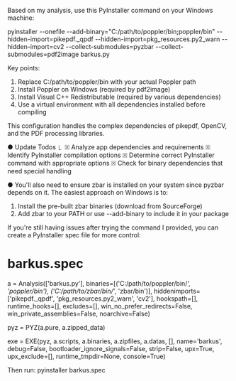  Based on my analysis, use this PyInstaller command on your Windows machine:

  pyinstaller --onefile --add-binary="C:/path/to/poppler/bin;poppler/bin" --hidden-import=pikepdf._qpdf --hidden-import=pkg_resources.py2_warn --hidden-import=cv2 
  --collect-submodules=pyzbar --collect-submodules=pdf2image barkus.py

  Key points:
  1. Replace C:/path/to/poppler/bin with your actual Poppler path
  2. Install Poppler on Windows (required by pdf2image)
  3. Install Visual C++ Redistributable (required by various dependencies)
  4. Use a virtual environment with all dependencies installed before compiling

  This configuration handles the complex dependencies of pikepdf, OpenCV, and the PDF processing libraries.

● Update Todos
  ⎿  ☒ Analyze app dependencies and requirements
     ☒ Identify PyInstaller compilation options
     ☒ Determine correct PyInstaller command with appropriate options
     ☒ Check for binary dependencies that need special handling

● You'll also need to ensure zbar is installed on your system since pyzbar depends on it. The easiest approach on Windows is to:

  1. Install the pre-built zbar binaries (download from SourceForge)
  2. Add zbar to your PATH or use --add-binary to include it in your package

  If you're still having issues after trying the command I provided, you can create a PyInstaller spec file for more control:

  # barkus.spec
  a = Analysis(['barkus.py'],
      binaries=[('C:/path/to/poppler/bin/*', 'poppler/bin'),
                ('C:/path/to/zbar/bin/*', 'zbar/bin')],
      hiddenimports=['pikepdf._qpdf', 'pkg_resources.py2_warn', 'cv2'],
      hookspath=[],
      runtime_hooks=[],
      excludes=[],
      win_no_prefer_redirects=False,
      win_private_assemblies=False,
      noarchive=False)

  pyz = PYZ(a.pure, a.zipped_data)

  exe = EXE(pyz,
      a.scripts,
      a.binaries,
      a.zipfiles,
      a.datas,
      [],
      name='barkus',
      debug=False,
      bootloader_ignore_signals=False,
      strip=False,
      upx=True,
      upx_exclude=[],
      runtime_tmpdir=None,
      console=True)

  Then run: pyinstaller barkus.spec
